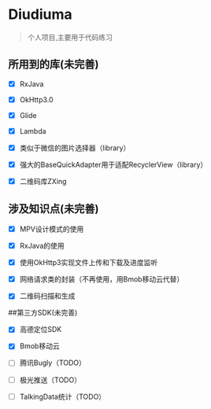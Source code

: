 # Diudiuma

> 个人项目,主要用于代码练习

## 所用到的库(未完善)

- [x] RxJava

- [x] OkHttp3.0

- [x] Glide

- [x] Lambda

- [x] 类似于微信的图片选择器（library）

- [x] 强大的BaseQuickAdapter用于适配RecyclerView（library）

- [x] 二维码库ZXing

## 涉及知识点(未完善)

- [x] MPV设计模式的使用

- [x] RxJava的使用

- [x] 使用OkHttp3实现文件上传和下载及进度监听

- [x] 网络请求类的封装（不再使用，用Bmob移动云代替）

- [x] 二维码扫描和生成

##第三方SDK(未完善)

- [x] 高德定位SDK

- [X] Bmob移动云

- [ ] 腾讯Bugly（TODO）

- [ ] 极光推送（TODO）

- [ ] TalkingData统计（TODO）
